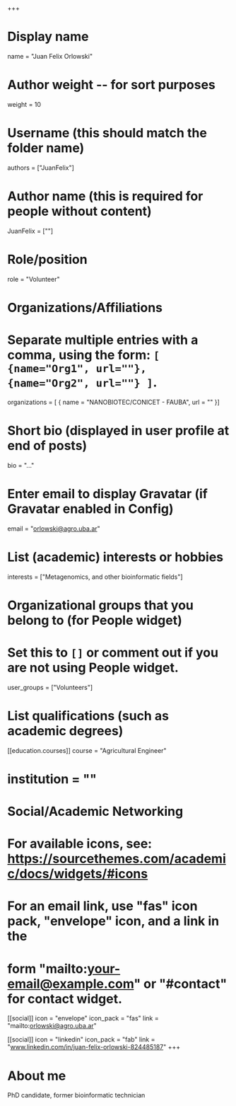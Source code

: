 +++
# Display name
name = "Juan Felix Orlowski"

# Author weight -- for sort purposes
weight = 10

# Username (this should match the folder name)
authors = ["JuanFelix"]

# Author name (this is required for people without content)
JuanFelix = [""]

# Role/position
role = "Volunteer"

# Organizations/Affiliations
#   Separate multiple entries with a comma, using the form: `[ {name="Org1", url=""}, {name="Org2", url=""} ]`.
organizations = [ { name = "NANOBIOTEC/CONICET - FAUBA", url = "" }]

# Short bio (displayed in user profile at end of posts)
bio = "..."

# Enter email to display Gravatar (if Gravatar enabled in Config)
email = "orlowski@agro.uba.ar"

# List (academic) interests or hobbies
interests = ["Metagenomics, and other bioinformatic fields"]

# Organizational groups that you belong to (for People widget)
#   Set this to `[]` or comment out if you are not using People widget.
user_groups = ["Volunteers"]

# List qualifications (such as academic degrees)
[[education.courses]]
  course = "Agricultural Engineer"
  # institution = ""


# Social/Academic Networking
# For available icons, see: https://sourcethemes.com/academic/docs/widgets/#icons
#   For an email link, use "fas" icon pack, "envelope" icon, and a link in the
#   form "mailto:your-email@example.com" or "#contact" for contact widget.

[[social]]
  icon = "envelope"
  icon_pack = "fas"
  link = "mailto:orlowski@agro.uba.ar"

[[social]]
  icon = "linkedin"
  icon_pack = "fab"
  link = "www.linkedin.com/in/juan-felix-orlowski-824485187"
+++

# About me 

PhD candidate, former bioinformatic technician